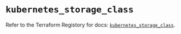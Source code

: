 # `kubernetes_storage_class`

Refer to the Terraform Registory for docs: [`kubernetes_storage_class`](https://registry.terraform.io/providers/hashicorp/kubernetes/2.24.0/docs/resources/storage_class).
